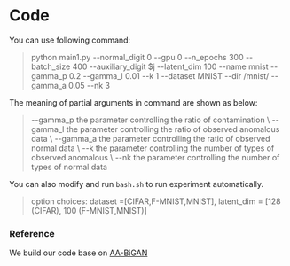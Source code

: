 # Code



You can use following command:

> python main1.py --normal_digit 0 --gpu 0 --n_epochs 300  --batch_size 400 --auxiliary_digit $j --latent_dim 100  --name mnist --gamma_p 0.2 --gamma_l 0.01 --k 1 --dataset MNIST --dir /mnist/ --gamma_a 0.05 --nk 3



The meaning of partial arguments in command are shown as below:

> --gamma_p   the parameter controlling the ratio of contamination \\
> --gamma_l    the parameter controlling the ratio of observed anomalous data \\
> --gamma_a   the parameter controlling the ratio of observed normal data \\
> --k                the parameter controlling the number of types of observed anomalous  \\
> --nk              the parameter controlling the number of types of normal data



You can also modify and run `bash.sh` to run experiment automatically.

> option choices: dataset =[CIFAR,F-MNIST,MNIST], latent_dim = [128 (CIFAR), 100 (F-MNIST,MNIST)]

### Reference

We build our code base on [AA-BiGAN](https://github.com/tbw162/AA-BiGAN)

